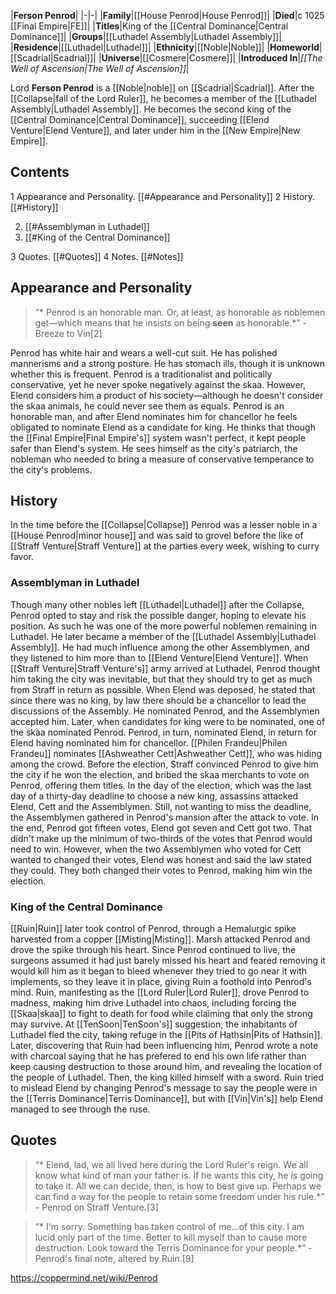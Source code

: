 |**Ferson Penrod**|
|-|-|
|**Family**|[[House Penrod\|House Penrod]]|
|**Died**|c 1025 [[Final Empire\|FE]]|
|**Titles**|King of the [[Central Dominance\|Central Dominance]]|
|**Groups**|[[Luthadel Assembly\|Luthadel Assembly]]|
|**Residence**|[[Luthadel\|Luthadel]]|
|**Ethnicity**|[[Noble\|Noble]]|
|**Homeworld**|[[Scadrial\|Scadrial]]|
|**Universe**|[[Cosmere\|Cosmere]]|
|**Introduced In**|*[[The Well of Ascension\|The Well of Ascension]]*|

Lord **Ferson Penrod** is a [[Noble\|noble]] on [[Scadrial\|Scadrial]]. After the [[Collapse\|fall of the Lord Ruler]], he becomes a member of the [[Luthadel Assembly\|Luthadel Assembly]]. He becomes the second king of the [[Central Dominance\|Central Dominance]], succeeding [[Elend Venture\|Elend Venture]], and later under him in the [[New Empire\|New Empire]].

## Contents

1 Appearance and Personality. [[#Appearance and Personality]] 
2 History. [[#History]] 

2. [[#Assemblyman in Luthadel]] 
2. [[#King of the Central Dominance]] 


3 Quotes. [[#Quotes]] 
4 Notes. [[#Notes]] 


## Appearance and Personality
>“* Penrod is an honorable man. Or, at least, as honorable as noblemen get—which means that he insists on being **seen** as honorable.*”
\-Breeze to Vin[2]


Penrod has white hair and wears a well-cut suit. He has polished mannerisms and a strong posture. He has stomach ills, though it is unknown whether this is frequent. Penrod is a traditionalist and politically conservative, yet he never spoke negatively against the skaa. However, Elend considers him a product of his society—although he doesn't consider the skaa animals, he could never see them as equals.
Penrod is an honorable man, and after Elend nominates him for chancellor he feels obligated to nominate Elend as a candidate for king. He thinks that though the [[Final Empire\|Final Empire's]] system wasn't perfect, it kept people safer than Elend's system. He sees himself as the city's patriarch, the nobleman who needed to bring a measure of conservative temperance to the city's problems.

## History
In the time before the [[Collapse\|Collapse]] Penrod was a lesser noble in a [[House Penrod\|minor house]] and was said to grovel before the like of [[Straff Venture\|Straff Venture]] at the parties every week, wishing to curry favor.

### Assemblyman in Luthadel
Though many other nobles left [[Luthadel\|Luthadel]] after the Collapse, Penrod opted to stay and risk the possible danger, hoping to elevate his position. As such he was one of the more powerful noblemen remaining in Luthadel. He later became a member of the [[Luthadel Assembly\|Luthadel Assembly]]. He had much influence among the other Assemblymen, and they listened to him more than to [[Elend Venture\|Elend Venture]]. When [[Straff Venture\|Straff Venture's]] army arrived at Luthadel, Penrod thought him taking the city was inevitable, but that they should try to get as much from Straff in return as possible.
When Elend was deposed, he stated that since there was no king, by law there should be a chancellor to lead the discussions of the Assembly. He nominated Penrod, and the Assemblymen accepted him. Later, when candidates for king were to be nominated, one of the skaa nominated Penrod. Penrod, in turn, nominated Elend, in return for Elend having nominated him for chancellor. [[Philen Frandeu\|Philen Frandeu]] nominates [[Ashweather Cett\|Ashweather Cett]], who was hiding among the crowd.
Before the election, Straff convinced Penrod to give him the city if he won the election, and bribed the skaa merchants to vote on Penrod, offering them titles. In the day of the election, which was the last day of a thirty-day deadline to choose a new king, assassins attacked Elend, Cett and the Assemblymen. Still, not wanting to miss the deadline, the Assemblymen gathered in Penrod's mansion after the attack to vote. In the end, Penrod got fifteen votes, Elend got seven and Cett got two. That didn't make up the minimum of two-thirds of the votes that Penrod would need to win. However, when the two Assemblymen who voted for Cett wanted to changed their votes, Elend was honest and said the law stated they could. They both changed their votes to Penrod, making him win the election.

### King of the Central Dominance
[[Ruin\|Ruin]] later took control of Penrod, through a Hemalurgic spike harvested from a copper [[Misting\|Misting]]. Marsh attacked Penrod and drove the spike through his heart. Since Penrod continued to live, the surgeons assumed it had just barely missed his heart and feared removing it would kill him as it began to bleed whenever they tried to go near it with implements, so they leave it in place, giving Ruin a foothold into Penrod's mind.
Ruin, manifesting as the [[Lord Ruler\|Lord Ruler]], drove Penrod to madness, making him drive Luthadel into chaos, including forcing the [[Skaa\|skaa]] to fight to death for food while claiming that only the strong may survive. At [[TenSoon\|TenSoon's]] suggestion, the inhabitants of Luthadel fled the city, taking refuge in the [[Pits of Hathsin\|Pits of Hathsin]]. Later, discovering that Ruin had been influencing him, Penrod wrote a note with charcoal saying that he has prefered to end his own life rather than keep causing destruction to those around him, and revealing the location of the people of Luthadel. Then, the king killed himself with a sword. Ruin tried to mislead Elend by changing Penrod's message to say the people were in the [[Terris Dominance\|Terris Dominance]], but with [[Vin\|Vin's]] help Elend managed to see through the ruse.

## Quotes
>“* Elend, lad, we all lived here during the Lord Ruler's reign. We all know what kind of man your father is. If he wants this city, he *is* going to take it. All we can decide, then, is how to best give up. Perhaps we can find a way for the people to retain some freedom under his rule.*”
\- Penrod on Straff Venture.[3]


>“* I'm sorry. Something has taken control of me...of this city. I am lucid only part of the time. Better to kill myself than to cause more destruction. Look toward the Terris Dominance for your people.*”
\- Penrod's final note, altered by Ruin.[9]




https://coppermind.net/wiki/Penrod